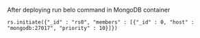After deploying run belo command in MongoDB container

`rs.initiate({"_id" : "rs0", "members" : [{"_id" : 0, "host" : "mongodb:27017", "priority" : 10}]})`
